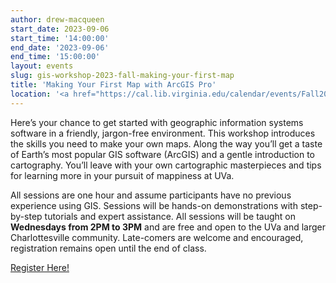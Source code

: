 ```yaml
---
author: drew-macqueen
start_date: 2023-09-06
start_time: '14:00:00'
end_date: '2023-09-06'
end_time: '15:00:00'
layout: events
slug: gis-workshop-2023-fall-making-your-first-map
title: 'Making Your First Map with ArcGIS Pro'
location: '<a href="https://cal.lib.virginia.edu/calendar/events/Fall2023GISWorkshop1">Register for Zoom Link</a>'
---
```


Here’s your chance to get started with geographic information systems software in a friendly, jargon-free environment.  This workshop introduces the skills you need to make your own maps.  Along the way you’ll get a taste of Earth’s most popular GIS software (ArcGIS) and a gentle introduction to cartography. You’ll leave with your own cartographic masterpieces and tips for learning more in your pursuit of mappiness at UVa.  

All sessions are one hour and assume participants have no previous experience using GIS.  Sessions will be hands-on demonstrations with step-by-step tutorials and expert assistance.  All sessions will be taught on **Wednesdays from 2PM to 3PM** and are free and open to the UVa and larger Charlottesville community. Late-comers are welcome and encouraged, registration remains open until the end of class.

[Register Here!](https://cal.lib.virginia.edu/calendar/events/Fall2023GISWorkshop1)
